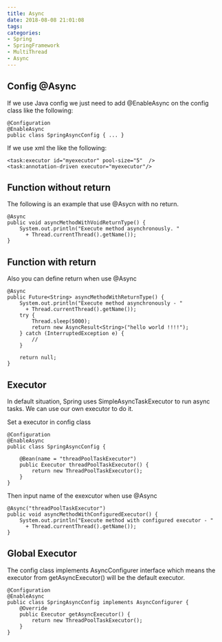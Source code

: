 ```yaml
---
title: Async
date: 2018-08-08 21:01:08
tags:
categories:
- Spring
- SpringFramework
- MultiThread
- Async
---
```

## Config @Async
If we use Java config we just need to add @EnableAsync on the config class like the following:

	@Configuration
	@EnableAsync
	public class SpringAsyncConfig { ... }

If we use xml the like the following:

	<task:executor id="myexecutor" pool-size="5"  />
	<task:annotation-driven executor="myexecutor"/>

## Function without return
The following is an example that use @Asycn with no return.

	@Async
	public void asyncMethodWithVoidReturnType() {
	    System.out.println("Execute method asynchronously. "
	      + Thread.currentThread().getName());
	}

## Function with return
Also you can define return when use @Async

	@Async
	public Future<String> asyncMethodWithReturnType() {
	    System.out.println("Execute method asynchronously - "
	      + Thread.currentThread().getName());
	    try {
	        Thread.sleep(5000);
	        return new AsyncResult<String>("hello world !!!!");
	    } catch (InterruptedException e) {
	        //
	    }
	
	    return null;
	}

## Executor
In default situation, Spring uses SimpleAsyncTaskExecutor to run async tasks. We can use our own executor to do it.

Set a executor in config class

	@Configuration
	@EnableAsync
	public class SpringAsyncConfig {
	
	    @Bean(name = "threadPoolTaskExecutor")
	    public Executor threadPoolTaskExecutor() {
	        return new ThreadPoolTaskExecutor();
	    }
	}

Then input name of the exexcutor when use @Async

	@Async("threadPoolTaskExecutor")
	public void asyncMethodWithConfiguredExecutor() {
	    System.out.println("Execute method with configured executor - "
	      + Thread.currentThread().getName());
	}

## Global Executor
The config class implements AsyncConfigurer interface which means the executor from getAsyncExecutor() will be the default executor. 

	@Configuration
	@EnableAsync
	public class SpringAsyncConfig implements AsyncConfigurer {
	    @Override
	    public Executor getAsyncExecutor() {
	        return new ThreadPoolTaskExecutor();
	    }
	}